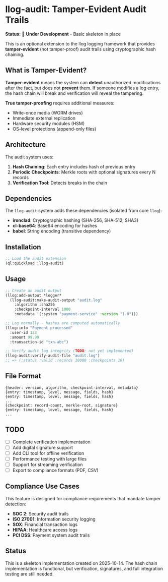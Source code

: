 # llog-audit: Tamper-Evident Audit Trails

**Status:** 🚧 **Under Development** - Basic skeleton in place

This is an optional extension to the llog logging framework that provides **tamper-evident** (not tamper-proof) audit trails using cryptographic hash chaining.

## What is Tamper-Evident?

**Tamper-evident** means the system can **detect** unauthorized modifications after the fact, but does not **prevent** them. If someone modifies a log entry, the hash chain will break and verification will reveal the tampering.

**True tamper-proofing** requires additional measures:
- Write-once media (WORM drives)
- Immediate external replication
- Hardware security modules (HSM)
- OS-level protections (append-only files)

## Architecture

The audit system uses:
1. **Hash Chaining**: Each entry includes hash of previous entry
2. **Periodic Checkpoints**: Merkle roots with optional signatures every N records
3. **Verification Tool**: Detects breaks in the chain

## Dependencies

The `llog-audit` system adds these dependencies (isolated from core `llog`):
- **ironclad**: Cryptographic hashing (SHA-256, SHA-512, SHA3)
- **cl-base64**: Base64 encoding for hashes
- **babel**: String encoding (transitive dependency)

## Installation

```lisp
;; Load the audit extension
(ql:quickload :llog-audit)
```

## Usage

```lisp
;; Create an audit output
(llog:add-output *logger*
  (llog-audit:make-audit-output "audit.log"
    :algorithm :sha256
    :checkpoint-interval 1000
    :metadata '(:system "payment-service" :version "1.0")))

;; Log normally - hashes are computed automatically
(llog:info "Payment processed"
  :user-id 123
  :amount 99.99
  :transaction-id "txn-abc")

;; Verify audit log integrity (TODO: not yet implemented)
(llog-audit:verify-audit-file "audit.log")
;; => (:status :valid :records 10000 :checkpoints 10)
```

## File Format

```
{header: version, algorithm, checkpoint-interval, metadata}
{entry: timestamp, level, message, fields, hash}
{entry: timestamp, level, message, fields, hash}
...
{checkpoint: record-count, merkle-root, signature}
{entry: timestamp, level, message, fields, hash}
...
```

## TODO

- [ ] Complete verification implementation
- [ ] Add digital signature support
- [ ] Add CLI tool for offline verification
- [ ] Performance testing with large files
- [ ] Support for streaming verification
- [ ] Export to compliance formats (PDF, CSV)

## Compliance Use Cases

This feature is designed for compliance requirements that mandate tamper detection:
- **SOC 2**: Security audit trails
- **ISO 27001**: Information security logging
- **SOX**: Financial transaction logs
- **HIPAA**: Healthcare access logs
- **PCI DSS**: Payment system audit trails

## Status

This is a skeleton implementation created on 2025-10-14. The hash chain implementation is functional, but verification, signatures, and full integration testing are still needed.
